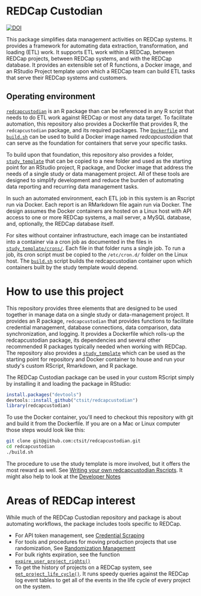 # REDCap Custodian

[![DOI](https://zenodo.org/badge/DOI/10.5281/zenodo.6828728.svg)](https://doi.org/10.5281/zenodo.6828728)


This package simplifies data management activities on REDCap systems. It provides a framework for automating data extraction, transformation, and loading (ETL) work. It supports ETL work within a REDCap, between REDCap projects, between REDCap systems, and with the REDCap database. It provides an extensible set of R functions, a Docker image, and an RStudio Project template upon which a REDCap team can build ETL tasks that serve their REDCap systems and customers.

## Operating environment

[`redcapcustodian`](https://ctsit.github.io/redcapcustodian/) is an R package than can be referenced in any R script that needs to do ETL work against REDCap or most any data target. To facilitate automation, this repository also provides a Dockerfile that provides R, the `redcapcustodian` package, and its required packages. The [`Dockerfile`](https://github.com/ctsit/redcapcustodian/tree/master/Dockerfile) and [`build.sh`](https://github.com/ctsit/redcapcustodian/tree/master/build.sh) can be used to build a Docker image named _redcapcustodian_ that can serve as the foundation for containers that serve your specific tasks.

To build upon that foundation, this repository also provides a folder, [`study_template`](https://github.com/ctsit/redcapcustodian/tree/master/study_template/) that can be copied to a new folder and used as the starting point for an RStudio project, R package, and Docker image that address the needs of a single study or data management project. All of these tools are designed to simplify development and reduce the burden of automating data reporting and recurring data management tasks.

In such an automated environment, each ETL job in this system is an Rscript run via Docker. Each report is an RMarkdown file again run via Docker. The design assumes the Docker containers are hosted on a Linux host with API access to one or more REDCap systems, a mail server, a MySQL database, and, optionally, the REDCap database itself.

For sites without container infrastructure, each image can be instantiated into a container via a cron job as documented in the files in [`study_template/crons/`](https://github.com/ctsit/redcapcustodian/tree/master/study_template/cron). Each file in that folder runs a single job. To run a job, its cron script must be copied to the `/etc/cron.d/` folder on the Linux host. The [`build.sh`](https://github.com/ctsit/redcapcustodian/tree/master/build.sh) script builds the redcapcustodian container upon which containers built by the study template would depend.


# How to use this project

This repository provides three elements that are designed to be used together in manage data on a single study or data-management project. It provides an R package, `redcapcustodian` that provides functions to facilitate credential management, database connections, data comparison, data synchronization, and logging. It provides a Dockerfile which rolls-up the redcapcustodian package, its dependencies and several other recommended R packages typically needed when working with REDCap. The repository also provides a [`study_template`](https://github.com/ctsit/redcapcustodian/tree/master/study_template/) which can be used as the starting point for repository and Docker container to house and run your study's custom RScript, Rmarkdown, and R package.

The REDCap Custodian package can be used in your custom RScript simply by installing it and loading the package in RStudio:

```r
install.packages("devtools")
devtools::install_github("ctsit/redcapcustodian")
library(redcapcustodian)
```

To use the Docker container, you'll need to checkout this repository with git and build it from the Dockerfile. If you are on a Mac or Linux computer those steps would look like this:

```sh
git clone git@github.com:ctsit/redcapcustodian.git
cd redcapcustodian
./build.sh
```

The procedure to use the study template is more involved, but it offers the most reward as well. See  [Writing your own redcapcustodian Rscripts](https://ctsit.github.io/redcapcustodian/articles/custom_rscript.html). It might also help to look at the [Developer Notes](https://ctsit.github.io/redcapcustodian/articles/developer_notes.html)

# Areas of REDCap interest

While much of the REDCap Custodian repository and package is about automating workflows, the package includes tools specific to REDCap.

- For API token management, see [Credential Scraping](https://ctsit.github.io/redcapcustodian/articles/credential-scraping.html)
- For tools and procedures for moving production projects that use randomization, See [Randomization Management](https://ctsit.github.io/redcapcustodian/articles/randomization-management.html)
- For bulk rights expiration, see the function [`expire_user_project_rights()`](https://ctsit.github.io/redcapcustodian/reference/expire_user_project_rights.html)
- To get the history of projects on a REDCap system, see [`get_project_life_cycle()`](https://ctsit.github.io/redcapcustodian/reference/get_project_life_cycle.html). It runs speedy queries against the REDCap log event tables to get all of the events in the life cycle of every project on the system. 
